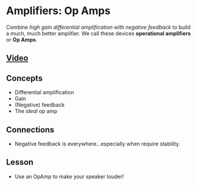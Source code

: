 # Amplifiers: Op Amps
Combine *high gain differential amplification* with *negative feedback* to build a much, much better amplifier. We call these devices **operational amplifiers** or **Op Amps**.

## [Video]()

## Concepts
- Differential amplification
- Gain
- (Negative) feedback
- The *ideal* op amp

## Connections
- Negative feedback is everywhere...especially when require stability.

## Lesson
- Use an OpAmp to make your speaker louder!